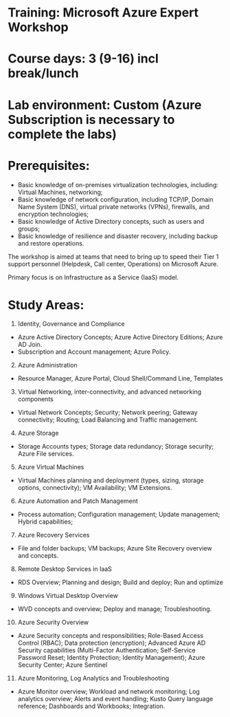 # Training: Microsoft Azure Expert Workshop
# Course days: 3 (9-16) incl break/lunch
# Lab environment: Custom (Azure Subscription is necessary to complete the labs)

# Prerequisites:
 - Basic knowledge of on-premises virtualization technologies, including: Virtual Machines, networking;
 - Basic knowledge of network configuration, including TCP/IP, Domain Name System (DNS), virtual private networks (VPNs), firewalls, and encryption technologies;
 - Basic knowledge of Active Directory concepts, such as users and groups;
 - Basic knowledge of resilience and disaster recovery, including backup and restore operations.

 The workshop is aimed at teams that need to bring up to speed their Tier 1 support personnel (Helpdesk, Call center, Operations) on Microsoft Azure. 
 
 Primary focus is on Infrastructure as a Service (IaaS) model. 


# Study Areas: 
1.	Identity, Governance and Compliance
  -	Azure Active Directory Concepts; Azure Active Directory Editions; Azure AD Join.
  -	Subscription and Account management; Azure Policy.

2.	Azure Administration
  -	Resource Manager, Azure Portal, Cloud Shell/Command Line, Templates

3.	Virtual Networking, inter-connectivity, and advanced networking components
  -	Virtual Network Concepts; Security; Network peering; Gateway connectivity; Routing; Load Balancing and Traffic management.

4.	Azure Storage
  -	Storage Accounts types; Storage data redundancy; Storage security; Azure File services.

5.	Azure Virtual Machines
  -	Virtual Machines planning and deployment (types, sizing, storage options, connectivity); VM Availability; VM Extensions. 

6.	Azure Automation and Patch Management
  -	Process automation; Configuration management; Update management; Hybrid capabilities;

7.	Azure Recovery Services
  -	File and folder backups; VM backups; Azure Site Recovery overview and concepts.

8.	Remote Desktop Services in IaaS
  -	RDS Overview; Planning and design; Build and deploy; Run and optimize

9.	Windows Virtual Desktop Overview
  -	WVD concepts and overview; Deploy and manage; Troubleshooting.

10.	Azure Security Overview
  -	Azure Security concepts and responsibilities; Role-Based Access Control (RBAC); Data protection (encryption); Advanced Azure AD Security capabilities (Multi-Factor Authentication; Self-Service Password Reset; Identity Protection; Identity Management); Azure Security Center; Azure Sentinel

11.	Azure Monitoring, Log Analytics and Troubleshooting 
  -	Azure Monitor overview; Workload and network monitoring; Log analytics overview; Alerts and event handling; Kusto Query language reference; Dashboards and Workbooks; Integration. 
